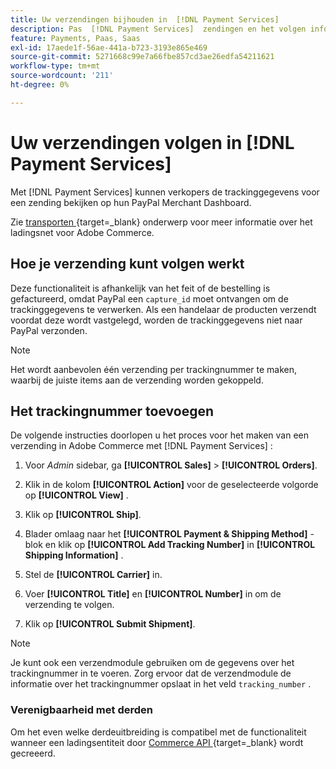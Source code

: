 ```yaml
---
title: Uw verzendingen bijhouden in  [!DNL Payment Services]
description: Pas  [!DNL Payment Services]  zendingen en het volgen informatie aan die in het PayPal Merchant Dashboard wordt getoond.
feature: Payments, Paas, Saas
exl-id: 17aede1f-56ae-441a-b723-3193e865e469
source-git-commit: 5271668c99e7a66fbe857cd3ae26edfa54211621
workflow-type: tm+mt
source-wordcount: '211'
ht-degree: 0%

---
```


# Uw verzendingen volgen in [!DNL Payment Services]

Met [!DNL Payment Services] kunnen verkopers de trackinggegevens voor een zending bekijken op hun PayPal Merchant Dashboard.

Zie [ transporten ](https://experienceleague.adobe.com/en/docs/commerce-admin/stores-sales/order-management/shipments){target=_blank} onderwerp voor meer informatie over het ladingsnet voor Adobe Commerce.

## Hoe je verzending kunt volgen werkt

Deze functionaliteit is afhankelijk van het feit of de bestelling is gefactureerd, omdat PayPal een `capture_id` moet ontvangen om de trackinggegevens te verwerken. Als een handelaar de producten verzendt voordat deze wordt vastgelegd, worden de trackinggegevens niet naar PayPal verzonden.

>[!NOTE]
>
> Het wordt aanbevolen één verzending per trackingnummer te maken, waarbij de juiste items aan de verzending worden gekoppeld.

## Het trackingnummer toevoegen

De volgende instructies doorlopen u het proces voor het maken van een verzending in Adobe Commerce met [!DNL Payment Services] :

1. Voor _Admin_ sidebar, ga **[!UICONTROL Sales]** > **[!UICONTROL Orders]**.

1. Klik in de kolom **[!UICONTROL Action]** voor de geselecteerde volgorde op **[!UICONTROL View]** .

1. Klik op **[!UICONTROL Ship]**.

1. Blader omlaag naar het **[!UICONTROL Payment & Shipping Method]** -blok en klik op **[!UICONTROL Add Tracking Number]** in **[!UICONTROL Shipping Information]** .

1. Stel de **[!UICONTROL Carrier]** in.

1. Voer **[!UICONTROL Title]** en **[!UICONTROL Number]** in om de verzending te volgen.

1. Klik op **[!UICONTROL Submit Shipment]**.

>[!NOTE]
>
> Je kunt ook een verzendmodule gebruiken om de gegevens over het trackingnummer in te voeren. Zorg ervoor dat de verzendmodule de informatie over het trackingnummer opslaat in het veld `tracking_number` .

### Verenigbaarheid met derden

Om het even welke derdeuitbreiding is compatibel met de functionaliteit wanneer een ladingsentiteit door [ Commerce API ](https://developer.adobe.com/commerce/webapi/rest/attributes/#ShipmentRepositoryInterface){target=_blank} wordt gecreeerd.
